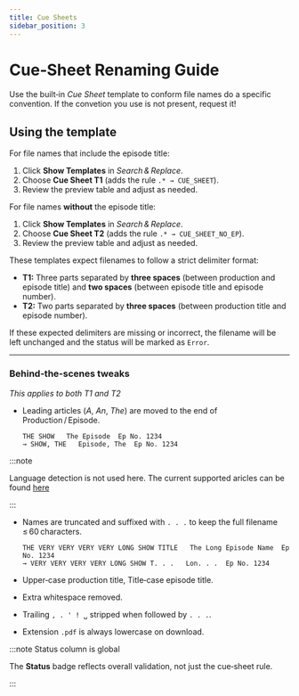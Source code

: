 ```yaml
---
title: Cue Sheets
sidebar_position: 3
---
```


# Cue‑Sheet Renaming Guide

Use the built‑in *Cue Sheet* template to conform file names do a specific convention. If the convetion you use is not present, request it!

## Using the template

For file names that include the episode title:

1. Click **Show Templates** in *Search & Replace*.
2. Choose **Cue Sheet T1** (adds the rule `.* → CUE_SHEET`).
3. Review the preview table and adjust as needed.

For file names **without** the episode title:

1. Click **Show Templates** in *Search & Replace*.
2. Choose **Cue Sheet T2** (adds the rule `.* → CUE_SHEET_NO_EP`).
3. Review the preview table and adjust as needed.

These templates expect filenames to follow a strict delimiter format:

* **T1:** Three parts separated by **three spaces** (between production and episode title) and **two spaces** (between episode title and episode number).
* **T2:** Two parts separated by **three spaces** (between production title and episode number).

If these expected delimiters are missing or incorrect, the filename will be left unchanged and the status will be marked as `Error`.

---

### Behind‑the‑scenes tweaks

*This applies to both T1 and T2*

* Leading articles (*A*, *An*, *The*) are moved to the end of Production / Episode.

  ```
  THE SHOW   The Episode  Ep No. 1234
  → SHOW, THE   Episode, The  Ep No. 1234
  ```

:::note

Language detection is not used here. The current supported aricles can be found [here](/pdf-manager/articles)

:::

* Names are truncated and suffixed with `. . .` to keep the full filename ≤ 60 characters.

  ```
  THE VERY VERY VERY VERY LONG SHOW TITLE   The Long Episode Name  Ep No. 1234
  → VERY VERY VERY VERY LONG SHOW T. . .   Lon. . .  Ep No. 1234
  ```
* Upper‑case production title, Title‑case episode title.
* Extra whitespace removed.
* Trailing `, . ' ! ␣` stripped when followed by `. . .`.
* Extension `.pdf` is always lowercase on download.

:::note Status column is global 

The **Status** badge reflects overall validation, not just the cue‑sheet rule. 

:::
